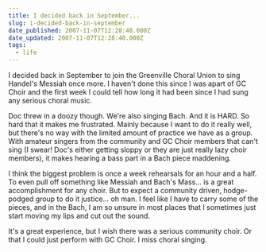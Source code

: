 ```yaml
---
title: I decided back in September...
slug: i-decided-back-in-september
date_published: 2007-11-07T12:28:48.000Z
date_updated: 2007-11-07T12:28:48.000Z
tags:
  - life
---
```


I decided back in September to join the Greenville Choral Union to sing Handel's Messiah once more. I haven't done this since I was apart of GC Choir and the first week I could tell how long it had been since I had sung any serious choral music.

Doc threw in a doozy though. We're also singing Bach. And it is HARD. So hard that it makes me frustrated. Mainly because I want to do it really well, but there's no way with the limited amount of practice we have as a group. With amateur singers from the community and GC Choir members that can't sing (I swear! Doc's either getting sloppy or they are just really lazy choir members), it makes hearing a bass part in a Bach piece maddening.

I think the biggest problem is once a week rehearsals for an hour and a half. To even pull off something like Messiah and Bach's Mass... is a great accomplishment for any choir. But to expect a community driven, hodge-podged group to do it justice... oh man. I feel like I have to carry some of the pieces, and in the Bach, I am so unsure in most places that I sometimes just start moving my lips and cut out the sound.

It's a great experience, but I wish there was a serious community choir. Or that I could just perform with GC Choir. I miss choral singing.
